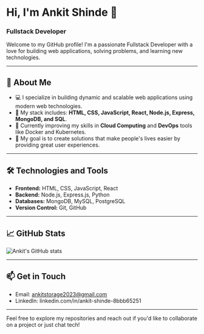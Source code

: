 # Hi, I'm Ankit Shinde 👋

### Fullstack Developer

Welcome to my GitHub profile! I'm a passionate Fullstack Developer with a love for building web applications, solving problems, and learning new technologies. 

---

## 🚀 About Me

- 💻 I specialize in building dynamic and scalable web applications using modern web technologies.
- 🔧 My stack includes: **HTML, CSS, JavaScript, React, Node.js, Express, MongoDB, and SQL**.
- 🌱 Currently improving my skills in **Cloud Computing** and **DevOps** tools like Docker and Kubernetes.
- 🎯 My goal is to create solutions that make people's lives easier by providing great user experiences.

---

## 🛠️ Technologies and Tools

- **Frontend:** HTML, CSS, JavaScript, React
- **Backend:** Node.js, Express.js, Python
- **Databases:** MongoDB, MySQL, PostgreSQL
- **Version Control:** Git, GitHub
---

## 📈 GitHub Stats

![Ankit's GitHub stats]()

---

## 📫 Get in Touch

- Email: ankitstorage2023@gmail.com
- LinkedIn: linkedin.com/in/ankit-shinde-8bbb65251


---

Feel free to explore my repositories and reach out if you'd like to collaborate on a project or just chat tech!

